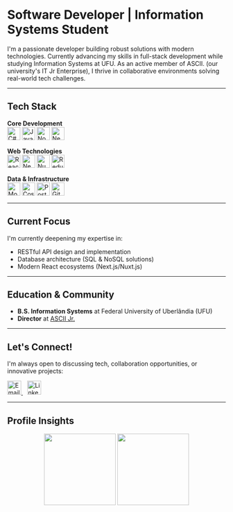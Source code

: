 # Software Developer | Information Systems Student

I'm a passionate developer building robust solutions with modern technologies. Currently advancing my skills in full-stack development while studying Information Systems at UFU. As an active member of ASCII. (our university's IT Jr Enterprise), I thrive in collaborative environments solving real-world tech challenges.

---

## Tech Stack

**Core Development**  
<img src="https://cdn.jsdelivr.net/gh/devicons/devicon/icons/csharp/csharp-original.svg" width="30" height="30" alt="C#"/> 
<img src="https://cdn.jsdelivr.net/gh/devicons/devicon/icons/java/java-original.svg" width="30" height="30" alt="Java"/>
<img src="https://cdn.jsdelivr.net/gh/devicons/devicon/icons/nodejs/nodejs-original.svg" width="30" height="30" alt="Node.js"/>
<img src="https://logo.svgcdn.com/l/nestjs.svg" width="30" height="30" alt="NestJS"/>


**Web Technologies**  
<img src="https://cdn.jsdelivr.net/gh/devicons/devicon/icons/react/react-original.svg" width="30" height="30" alt="React"/> 
<img src="https://cdn.jsdelivr.net/gh/devicons/devicon/icons/nextjs/nextjs-original.svg" width="30" height="30" alt="Next.js"/> 
<img src="https://cdn.jsdelivr.net/gh/devicons/devicon/icons/nuxtjs/nuxtjs-original.svg" width="30" height="30" alt="Nuxt.js"/> 
<img src="https://raw.githubusercontent.com/reduxjs/redux/master/logo/logo.png" width="30" height="30" alt="Redux"/>


**Data & Infrastructure**  
<img src="https://cdn.jsdelivr.net/gh/devicons/devicon/icons/mongodb/mongodb-original.svg" width="30" height="30" alt="MongoDB"/> 
<img src="https://cdn.jsdelivr.net/gh/devicons/devicon/icons/cosmosdb/cosmosdb-plain.svg" width="30" height="30" alt="CosmosDB"/> 
<img src="https://cdn.jsdelivr.net/gh/devicons/devicon/icons/postgresql/postgresql-original.svg" width="30" height="30" alt="PostgreSQL"/>
<img src="https://cdn.jsdelivr.net/gh/devicons/devicon/icons/git/git-original.svg" width="30" height="30" alt="Git"/>


---

## Current Focus  

I'm currently deepening my expertise in:  
- RESTful API design and implementation  
- Database architecture (SQL & NoSQL solutions)
- Modern React ecosystems (Next.js/Nuxt.js)  

---

## Education & Community  
- **B.S. Information Systems** at Federal University of Uberlândia (UFU)  
- **Director** at [ASCII Jr.](https://asciiej.com.br/)  

---

## Let's Connect!  

I'm always open to discussing tech, collaboration opportunities, or innovative projects:  

<a href="mailto:sergio.filho@outlook.com" style="margin-right: 10px;">
  <img src="https://img.icons8.com/color/48/000000/microsoft-outlook-2019--v1.png" alt="Email" width="32">
</a>
<a href="https://www.linkedin.com/in/sergiofilhopaim">
  <img src="https://img.icons8.com/color/48/000000/linkedin.png" alt="LinkedIn" width="32">
</a>

---

## Profile Insights  

<div align="center">
  <img height="165em" src="https://github-readme-stats.vercel.app/api?username=sergiofpaim&show_icons=true&theme=dark&count_private=true&hide_border=true&bg_color=00000000"/>
  <img height="165em" src="https://github-readme-stats.vercel.app/api/top-langs/?username=sergiofpaim&layout=compact&theme=dark&hide_border=true&bg_color=00000000"/>
</div>
